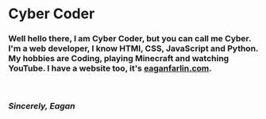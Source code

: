 # **Cyber Coder**

### Well hello there, I am Cyber Coder, but you can call me Cyber. I'm a web developer, I know HTMl, CSS, JavaScript and Python. My hobbies are Coding, playing Minecraft and watching YouTube. I have a website too, it's [eaganfarlin.com](https://eaganfarlin.com "Eagan Farlin").

</br>

### *Sincerely, Eagan*